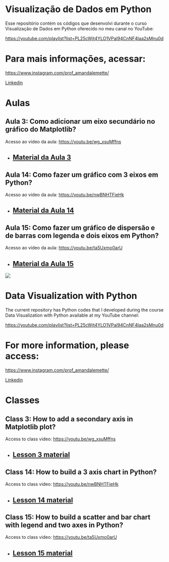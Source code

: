 # Visualização de Dados em Python 

Esse repositório contém os códigos que desenvolvi durante o curso Visualização de Dados em Python oferecido no meu canal no YouTube:

https://youtube.com/playlist?list=PL25cWjt4YLO1VPal94CnNF4Iaa2sMnu0d

# Para mais informações, acessar: 

https://www.instagram.com/prof_amandalemette/

[Linkedin](https://www.linkedin.com/in/amanda-lemette-brand%C3%A3o-83280918b)

# Aulas

## Aula 3: Como adicionar um eixo secundário no gráfico do Matplotlib?

Acesso ao vídeo da aula: https://youtu.be/wg_xsuMffns

- <h2 id="aula03"><a href="https://github.com/amandalemette/Visualizacao-de-Dados-em-Python/tree/main/Aula03">Material da Aula 3</a></h2>

## Aula 14: Como fazer um gráfico com 3 eixos em Python? 

Acesso ao vídeo da aula: https://youtu.be/nwBNHTFieHk

- <h2 id="aula14"><a href="https://github.com/amandalemette/Visualizacao-de-Dados-em-Python/tree/main/Aula14">Material da Aula 14</a></h2>

## Aula 15: Como fazer um gráfico de dispersão e de barras com legenda e dois eixos em Python?

Acesso ao vídeo da aula: https://youtu.be/ta5Uxmo0arU

- <h2 id="aula15"><a href="https://github.com/amandalemette/Visualizacao-de-Dados-em-Python/tree/main/Aula15">Material da Aula 15</a></h2>

<img src="https://github.com/amandalemette/Visualizacao-de-Dados-em-Python/blob/7c83b4d06b89c1452475d6f08c432a224e156673/Images/section_divider1.png?raw=true"/>

# Data Visualization with Python 

The current repository has Python codes that I developed during the course Data Visualization with Python available at my YouTube channel:

https://youtube.com/playlist?list=PL25cWjt4YLO1VPal94CnNF4Iaa2sMnu0d

# For more information, please access:  

https://www.instagram.com/prof_amandalemette/

[Linkedin](https://www.linkedin.com/in/amanda-lemette-brand%C3%A3o-83280918b)

# Classes

## Class 3: How to add a secondary axis in Matplotlib plot?

Access to class video: https://youtu.be/wg_xsuMffns

- <h2 id="aula03"><a href="https://github.com/amandalemette/Visualizacao-de-Dados-em-Python/tree/main/Aula03">Lesson 3 material</a></h2>

## Class 14: How to build a 3 axis chart in Python?

Access to class video: https://youtu.be/nwBNHTFieHk

- <h2 id="aula14"><a href="https://github.com/amandalemette/Visualizacao-de-Dados-em-Python/tree/main/Aula14">Lesson 14 material</a></h2>

## Class 15: How to build a scatter and bar chart with legend and two axes in Python?

Access to class video: https://youtu.be/ta5Uxmo0arU

- <h2 id="aula15"><a href="https://github.com/amandalemette/Visualizacao-de-Dados-em-Python/tree/main/Aula15">Lesson 15 material</a></h2>





